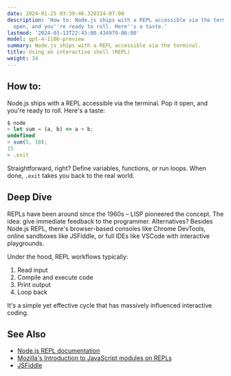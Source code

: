 ```yaml
---
date: 2024-01-25 03:39:46.320314-07:00
description: 'How to: Node.js ships with a REPL accessible via the terminal. Pop it
  open, and you''re ready to roll. Here''s a taste.'
lastmod: '2024-03-13T22:45:00.434979-06:00'
model: gpt-4-1106-preview
summary: Node.js ships with a REPL accessible via the terminal.
title: Using an interactive shell (REPL)
weight: 34
---
```


## How to:
Node.js ships with a REPL accessible via the terminal. Pop it open, and you're ready to roll. Here's a taste:

```javascript
$ node
> let sum = (a, b) => a + b;
undefined
> sum(5, 10);
15
> .exit
```

Straightforward, right? Define variables, functions, or run loops. When done, `.exit` takes you back to the real world.

## Deep Dive
REPLs have been around since the 1960s – LISP pioneered the concept. The idea: give immediate feedback to the programmer. Alternatives? Besides Node.js REPL, there's browser-based consoles like Chrome DevTools, online sandboxes like JSFiddle, or full IDEs like VSCode with interactive playgrounds.

Under the hood, REPL workflows typically: 
1. Read input
2. Compile and execute code
3. Print output
4. Loop back

It's a simple yet effective cycle that has massively influenced interactive coding.

## See Also
- [Node.js REPL documentation](https://nodejs.org/api/repl.html)
- [Mozilla's Introduction to JavaScript modules on REPLs](https://developer.mozilla.org/en-US/docs/Web/JavaScript/Guide/Modules)
- [JSFiddle](https://jsfiddle.net/)
